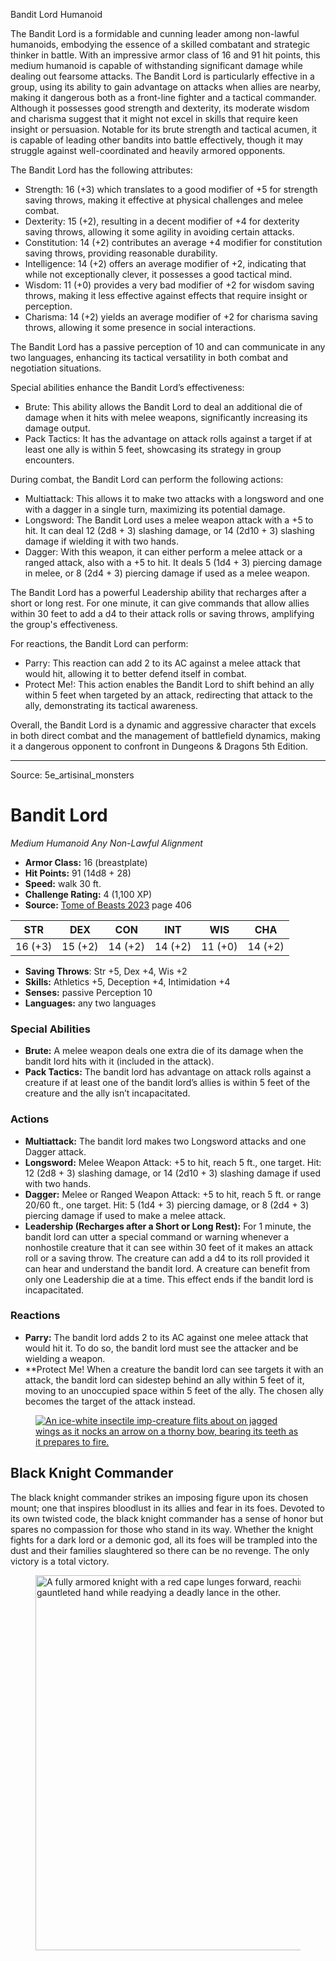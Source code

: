 <MonsterName/>Bandit Lord</MonsterName>
<CreatureType/>Humanoid</CreatureType>

<summary>The Bandit Lord is a formidable and cunning leader among non-lawful humanoids, embodying the essence of a skilled combatant and strategic thinker in battle. With an impressive armor class of 16 and 91 hit points, this medium humanoid is capable of withstanding significant damage while dealing out fearsome attacks. The Bandit Lord is particularly effective in a group, using its ability to gain advantage on attacks when allies are nearby, making it dangerous both as a front-line fighter and a tactical commander. Although it possesses good strength and dexterity, its moderate wisdom and charisma suggest that it might not excel in skills that require keen insight or persuasion. Notable for its brute strength and tactical acumen, it is capable of leading other bandits into battle effectively, though it may struggle against well-coordinated and heavily armored opponents.</summary>

<detail>

The Bandit Lord has the following attributes: 
- Strength: 16 (+3) which translates to a good modifier of +5 for strength saving throws, making it effective at physical challenges and melee combat.
- Dexterity: 15 (+2), resulting in a decent modifier of +4 for dexterity saving throws, allowing it some agility in avoiding certain attacks.
- Constitution: 14 (+2) contributes an average +4 modifier for constitution saving throws, providing reasonable durability.
- Intelligence: 14 (+2) offers an average modifier of +2, indicating that while not exceptionally clever, it possesses a good tactical mind.
- Wisdom: 11 (+0) provides a very bad modifier of +2 for wisdom saving throws, making it less effective against effects that require insight or perception.
- Charisma: 14 (+2) yields an average modifier of +2 for charisma saving throws, allowing it some presence in social interactions.

The Bandit Lord has a passive perception of 10 and can communicate in any two languages, enhancing its tactical versatility in both combat and negotiation situations.

Special abilities enhance the Bandit Lord’s effectiveness:
- Brute: This ability allows the Bandit Lord to deal an additional die of damage when it hits with melee weapons, significantly increasing its damage output.
- Pack Tactics: It has the advantage on attack rolls against a target if at least one ally is within 5 feet, showcasing its strategy in group encounters.

During combat, the Bandit Lord can perform the following actions:
- Multiattack: This allows it to make two attacks with a longsword and one with a dagger in a single turn, maximizing its potential damage.
- Longsword: The Bandit Lord uses a melee weapon attack with a +5 to hit. It can deal 12 (2d8 + 3) slashing damage, or 14 (2d10 + 3) slashing damage if wielding it with two hands.
- Dagger: With this weapon, it can either perform a melee attack or a ranged attack, also with a +5 to hit. It deals 5 (1d4 + 3) piercing damage in melee, or 8 (2d4 + 3) piercing damage if used as a melee weapon.

The Bandit Lord has a powerful Leadership ability that recharges after a short or long rest. For one minute, it can give commands that allow allies within 30 feet to add a d4 to their attack rolls or saving throws, amplifying the group's effectiveness.

For reactions, the Bandit Lord can perform:
- Parry: This reaction can add 2 to its AC against a melee attack that would hit, allowing it to better defend itself in combat.
- Protect Me!: This action enables the Bandit Lord to shift behind an ally within 5 feet when targeted by an attack, redirecting that attack to the ally, demonstrating its tactical awareness.

Overall, the Bandit Lord is a dynamic and aggressive character that excels in both direct combat and the management of battlefield dynamics, making it a dangerous opponent to confront in Dungeons & Dragons 5th Edition.</detail>



---

Source: 5e_artisinal_monsters

# Bandit Lord

*Medium* *Humanoid* *Any Non-Lawful Alignment*

- **Armor Class:** 16 (breastplate)
- **Hit Points:** 91 (14d8 + 28)
- **Speed:** walk 30 ft.
- **Challenge Rating:** 4 (1,100 XP)
- **Source:** [Tome of Beasts 2023](https://koboldpress.com/kpstore/product/tome-of-beasts-1-2023-edition/) page 406

| STR | DEX | CON | INT | WIS | CHA |
| --- | --- | --- | --- | --- | --- |
| 16 (+3) | 15 (+2) | 14 (+2) | 14 (+2) | 11 (+0) | 14 (+2) |

- **Saving Throws**: Str +5, Dex +4, Wis +2
- **Skills:** Athletics +5, Deception +4, Intimidation +4
- **Senses:** passive Perception 10
- **Languages:** any two languages

### Special Abilities

- **Brute:** A melee weapon deals one extra die of its damage when the bandit lord hits with it (included in the attack).
- **Pack Tactics:** The bandit lord has advantage on attack rolls against a creature if at least one of the bandit lord’s allies is within 5 feet of the creature and the ally isn’t incapacitated.

### Actions

- **Multiattack:** The bandit lord makes two Longsword attacks and one Dagger attack.
- **Longsword:** Melee Weapon Attack: +5 to hit, reach 5 ft., one target. Hit: 12 (2d8 + 3) slashing damage, or 14 (2d10 + 3) slashing damage if used with two hands.
- **Dagger:** Melee or Ranged Weapon Attack: +5 to hit, reach 5 ft. or range 20/60 ft., one target. Hit: 5 (1d4 + 3) piercing damage, or 8 (2d4 + 3) piercing damage if used to make a melee attack.
- **Leadership (Recharges after a Short or Long Rest):** For 1 minute, the bandit lord can utter a special command or warning whenever a nonhostile creature that it can see within 30 feet of it makes an attack roll or a saving throw. The creature can add a d4 to its roll provided it can hear and understand the bandit lord. A creature can benefit from only one Leadership die at a time. This effect ends if the bandit lord is incapacitated.

### Reactions

- **Parry:** The bandit lord adds 2 to its AC against one melee attack that would hit it. To do so, the bandit lord must see the attacker and be wielding a weapon.
- **Protect Me!</strong></em> When a creature the bandit lord can see targets it with an attack, the bandit lord can sidestep behind an ally within 5 feet of it, moving to an unoccupied space within 5 feet of the ally. The chosen ally becomes the target of the attack instead.</p>
<figure class="compendium-art compendium-art-center" id="imgbanditlord">
<a class="ddb-lightbox-outer monster-image-center" href="https://www.dndbeyond.com/avatars/40691/731/638465563182632491.png" data-lightbox="1" data-title="Bandit Lord"><img src="https://www.dndbeyond.com/avatars/thumbnails/40691/731/365/740/638465563182632491.png" alt="An ice-white insectile imp-creature flits about on jagged wings as it nocks an arrow on a thorny bow, bearing its teeth as it prepares to fire." class="ddb-lightbox-inner" /></a>
</figure>
</div>
<h2 class="compendium-hr heading-anchor" id="BlackKnightCommander" data-content-chunk-id="d44875ea-719f-4aac-b537-38df6ec9b790"><a href="#BlackKnightCommander" data-content-chunk-id="86b89d3f-594e-4eb4-96dd-a67a5996a476"></a>Black Knight Commander</h2>
<p data-content-chunk-id="217d742b-35f0-46a5-90c8-dbbfffefdd9c">The black knight commander strikes an imposing figure upon its chosen mount; one that inspires bloodlust in its allies and fear in its foes. Devoted to its own twisted code, the black knight commander has a sense of honor but spares no compassion for those who stand in its way. Whether the knight fights for a dark lord or a demonic god, all its foes will be trampled into the dust and their families slaughtered so there can be no revenge. The only victory is a total victory.</p>
<figure class="compendium-art" id="imgknightcommander">
<a class="ddb-lightbox-outer compendium-image-center" href="https://media.dndbeyond.com/compendium-images/tob1/Qc1PO9Ot6SRQVGPG/27-002.black-knight-commander.png" data-lightbox="1" data-title=""><img src="https://media.dndbeyond.com/compendium-images/tob1/Qc1PO9Ot6SRQVGPG/27-002.black-knight-commander.png" class="ddb-lightbox-inner" style="width: 600px;" alt="A fully armored knight with a red cape lunges forward, reaching out with one gauntleted hand while readying a deadly lance in the other." /></a>
</figure>
<div class=":** When a creature the bandit lord can see targets it with an attack, the bandit lord can sidestep behind an ally within 5 feet of it, moving to an unoccupied space within 5 feet of the ally. The chosen ally becomes the target of the attack instead.


